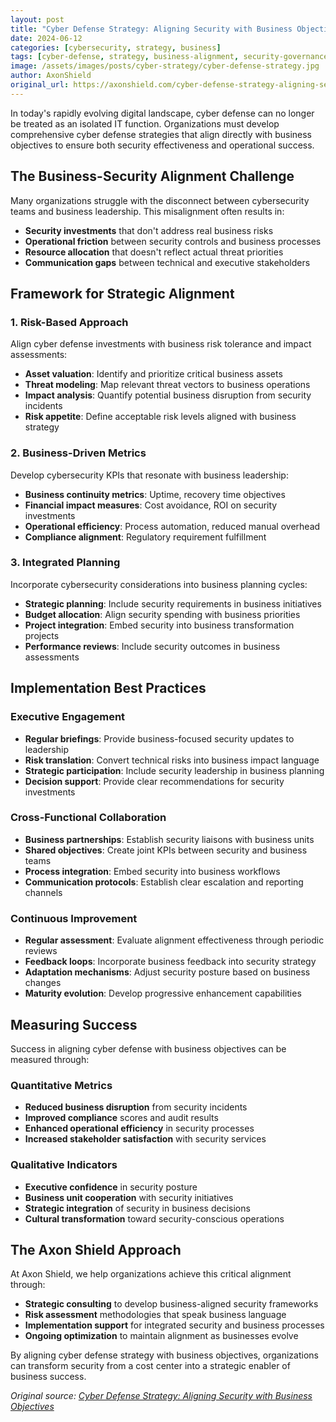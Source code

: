 ```yaml
---
layout: post
title: "Cyber Defense Strategy: Aligning Security with Business Objectives"
date: 2024-06-12
categories: [cybersecurity, strategy, business]
tags: [cyber-defense, strategy, business-alignment, security-governance]
image: /assets/images/posts/cyber-strategy/cyber-defense-strategy.jpg
author: AxonShield
original_url: https://axonshield.com/cyber-defense-strategy-aligning-security-with-business-objectives
---
```


In today's rapidly evolving digital landscape, cyber defense can no longer be treated as an isolated IT function. Organizations must develop comprehensive cyber defense strategies that align directly with business objectives to ensure both security effectiveness and operational success.

## The Business-Security Alignment Challenge

Many organizations struggle with the disconnect between cybersecurity teams and business leadership. This misalignment often results in:

- **Security investments** that don't address real business risks
- **Operational friction** between security controls and business processes
- **Resource allocation** that doesn't reflect actual threat priorities
- **Communication gaps** between technical and executive stakeholders

## Framework for Strategic Alignment

### 1. Risk-Based Approach
Align cyber defense investments with business risk tolerance and impact assessments:

- **Asset valuation**: Identify and prioritize critical business assets
- **Threat modeling**: Map relevant threat vectors to business operations
- **Impact analysis**: Quantify potential business disruption from security incidents
- **Risk appetite**: Define acceptable risk levels aligned with business strategy

### 2. Business-Driven Metrics
Develop cybersecurity KPIs that resonate with business leadership:

- **Business continuity metrics**: Uptime, recovery time objectives
- **Financial impact measures**: Cost avoidance, ROI on security investments
- **Operational efficiency**: Process automation, reduced manual overhead
- **Compliance alignment**: Regulatory requirement fulfillment

### 3. Integrated Planning
Incorporate cybersecurity considerations into business planning cycles:

- **Strategic planning**: Include security requirements in business initiatives
- **Budget allocation**: Align security spending with business priorities
- **Project integration**: Embed security into business transformation projects
- **Performance reviews**: Include security outcomes in business assessments

## Implementation Best Practices

### Executive Engagement
- **Regular briefings**: Provide business-focused security updates to leadership
- **Risk translation**: Convert technical risks into business impact language
- **Strategic participation**: Include security leadership in business planning
- **Decision support**: Provide clear recommendations for security investments

### Cross-Functional Collaboration
- **Business partnerships**: Establish security liaisons with business units
- **Shared objectives**: Create joint KPIs between security and business teams
- **Process integration**: Embed security into business workflows
- **Communication protocols**: Establish clear escalation and reporting channels

### Continuous Improvement
- **Regular assessment**: Evaluate alignment effectiveness through periodic reviews
- **Feedback loops**: Incorporate business feedback into security strategy
- **Adaptation mechanisms**: Adjust security posture based on business changes
- **Maturity evolution**: Develop progressive enhancement capabilities

## Measuring Success

Success in aligning cyber defense with business objectives can be measured through:

### Quantitative Metrics
- **Reduced business disruption** from security incidents
- **Improved compliance** scores and audit results
- **Enhanced operational efficiency** in security processes
- **Increased stakeholder satisfaction** with security services

### Qualitative Indicators
- **Executive confidence** in security posture
- **Business unit cooperation** with security initiatives
- **Strategic integration** of security in business decisions
- **Cultural transformation** toward security-conscious operations

## The Axon Shield Approach

At Axon Shield, we help organizations achieve this critical alignment through:

- **Strategic consulting** to develop business-aligned security frameworks
- **Risk assessment** methodologies that speak business language
- **Implementation support** for integrated security and business processes
- **Ongoing optimization** to maintain alignment as businesses evolve

By aligning cyber defense strategy with business objectives, organizations can transform security from a cost center into a strategic enabler of business success.

*Original source: [Cyber Defense Strategy: Aligning Security with Business Objectives](https://axonshield.com/cyber-defense-strategy-aligning-security-with-business-objectives)*
